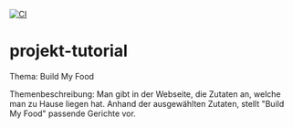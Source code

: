[![CI](https://github.com/AbdussalamIlyas/Build-My-Food/actions/workflows/tests.yml/badge.svg)](https://github.com/AbdussalamIlyas/Build-My-Food/actions/workflows/tests.yml)

# projekt-tutorial

Thema: Build My Food

Themenbeschreibung: Man gibt in der Webseite, die Zutaten an, welche man zu Hause liegen hat.
Anhand der ausgewählten Zutaten, stellt
"Build My Food" passende Gerichte vor.
